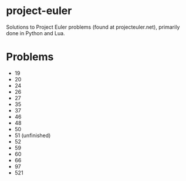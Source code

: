 # project-euler

Solutions to Project Euler problems (found at projecteuler.net),
primarily done in Python and Lua.

# Problems

- 19
- 20
- 24
- 26
- 27
- 35
- 37
- 46
- 48
- 50
- 51 (unfinished)
- 52
- 59
- 60
- 66
- 97
- 521 
